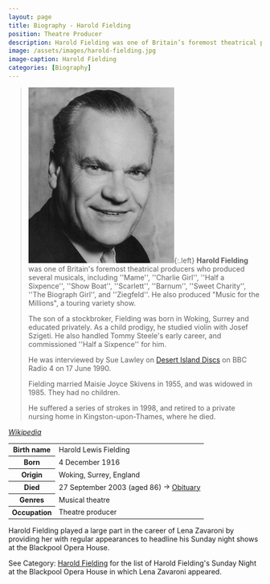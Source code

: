 ```yaml
---
layout: page
title: Biography - Harold Fielding
position: Theatre Producer
description: Harold Fielding was one of Britain’s foremost theatrical producers
image: /assets/images/harold-fielding.jpg
image-caption: Harold Fielding
categories: [Biography]
---
```


> ![Harold Fielding](/assets/images/harold-fielding.jpg){:.left}
> **Harold Fielding** was one of Britain's foremost theatrical producers who produced several musicals, including ''Mame'', ''Charlie Girl'', ''Half a Sixpence'', ''Show Boat'', ''Scarlett'', ''Barnum'', ''Sweet Charity'', ''The Biograph Girl'', and ''Ziegfeld''. He also produced &quot;Music for the Millions&quot;, a touring variety show.
>
> The son of a stockbroker, Fielding was born in Woking, Surrey and educated privately. As a child prodigy, he studied violin with Josef Szigeti. He also handled Tommy Steele's early career, and commissioned ''Half a Sixpence'' for him.
>
> He was interviewed by Sue Lawley on [Desert Island Discs](https://www.bbc.co.uk/programmes/p009404d) on BBC Radio 4 on 17 June 1990.
>
> Fielding married Maisie Joyce Skivens in 1955, and was widowed in 1985. They had no children.
>
> He suffered a series of strokes in 1998, and retired to a private nursing home in Kingston-upon-Thames, where he died.

<cite>[Wikipedia](https://en.wikipedia.org/wiki/Harold_Fielding)</cite>

<table>
<tr><th>Birth name</th><td>Harold Lewis Fielding</td></tr>
<tr><th>Born</th><td>4 December 1916</td></tr>
<tr><th>Origin</th><td>Woking, Surrey, England</td></tr>
<tr><th>Died</th><td>27 September 2003 (aged 86) <span class="up">&#8594;</span> <a href="https://www.theguardian.com/news/2003/oct/01/guardianobituaries.artsobituaries?fbclid=IwAR3kp02zkYWJKiY7wjLsn8cLz9NLD83a2tLmsvRJbgrljP-Nx42AR3QvA8s">Obituary</a></td></tr>
<tr><th>Genres</th><td>Musical theatre</td></tr>
<tr><th>Occupation</th><td>Theatre producer</td></tr>
</table>

Harold Fielding played a large part in the career of Lena Zavaroni by providing her with regular appearances to headline his Sunday night shows at the Blackpool Opera House.

See Category: [Harold Fielding](/categories/#Harold%20Fielding) for the list of Harold Fielding's Sunday Night at the Blackpool Opera House in which Lena Zavaroni appeared.

<style>
.up {position:relative; top:-0.1em;}}
</style>

